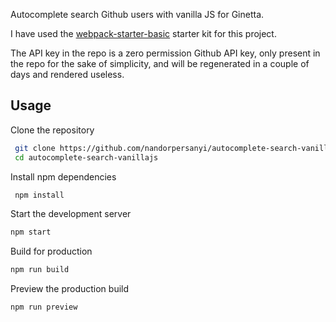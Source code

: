 Autocomplete search Github users with vanilla JS for Ginetta.

I have used the [webpack-starter-basic](https://github.com/lifenautjoe/webpack-starter-basic) starter kit for this project.

The API key in the repo is a zero permission Github API key, only present in the repo for the sake of simplicity, and will be regenerated in a couple of days and rendered useless.

## Usage

Clone the repository

```sh
 git clone https://github.com/nandorpersanyi/autocomplete-search-vanillajs.git
 cd autocomplete-search-vanillajs
```

Install npm dependencies

```sh
 npm install 
```

Start the development server

```sh
npm start
```

Build for production

```sh
npm run build
```

Preview the production build
```sh
npm run preview
```
